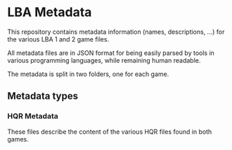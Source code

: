 # LBA Metadata

This repository contains metadata information (names, descriptions, ...) for the various LBA 1 and 2 game files.

All metadata files are in JSON format for being easily parsed by tools in various programming languages, while remaining human readable.

The metadata is split in two folders, one for each game.

## Metadata types

### HQR Metadata

These files describe the content of the various HQR files found in both games.
